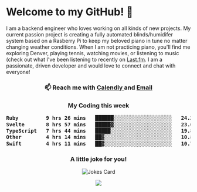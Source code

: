 <h1> Welcome to my GitHub! 👋 </h1>


  I am a backend engineer who loves working on all kinds of new projects. My current passion project is creating a fully automated blinds/humidifer system based on a Rasberry Pi to keep my beloved piano in tune no matter changing weather conditions. When I am not practicing piano, you'll find me exploring Denver, playing tennis, watching movies, or listening to music (check out what I've been listening to recently on [Last.fm](https://www.last.fm/user/mballa000). I am a passionate, driven developer and would love to connect and chat with everyone!

<h3 align = "center"> 📫 Reach me with <a href = "https://calendly.com/msbrandt00/30min"> Calendly </a> and <a href="mailto:msbrandt00@gmail.com">Email</a> 
 </h3>


 
<div align = "center"
[![Anurag's GitHub stats](https://github-readme-stats.vercel.app/api?username=mbrandt00)](https://github.com/anuraghazra/github-readme-stats)
          </div>
<h3 align="center">
  My Coding this week
<!--START_SECTION:waka-->

```txt
Ruby         9 hrs 26 mins   ██████░░░░░░░░░░░░░░░░░░░   24.24 %
Svelte       8 hrs 57 mins   █████▓░░░░░░░░░░░░░░░░░░░   23.01 %
TypeScript   7 hrs 44 mins   █████░░░░░░░░░░░░░░░░░░░░   19.89 %
Other        4 hrs 14 mins   ██▓░░░░░░░░░░░░░░░░░░░░░░   10.87 %
Swift        4 hrs 11 mins   ██▓░░░░░░░░░░░░░░░░░░░░░░   10.76 %
```

<!--END_SECTION:waka-->

### A little joke for you!

![Jokes Card](https://readme-jokes.vercel.app/api?hideBorder)

<a href="https://www.linkedin.com/in/mbrandt00/"><img src="https://img.shields.io/badge/linkedin-%230077B5.svg?&style=for-the-badge&logo=linkedin&logoColor=white" /></a>

